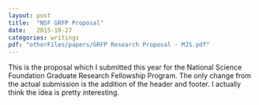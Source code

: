 ```yaml
---
layout: post
title:  "NSF GRFP Proposal"
date:   2015-10-27
categories: writings
pdf: "otherFiles/papers/GRFP Research Proposal - MJS.pdf"
---
```

This is the proposal which I submitted this year for the National Science Foundation Graduate Research Fellowship Program. The only change from the actual submission is the addition of the header and footer. I actually think the idea is pretty interesting. 
